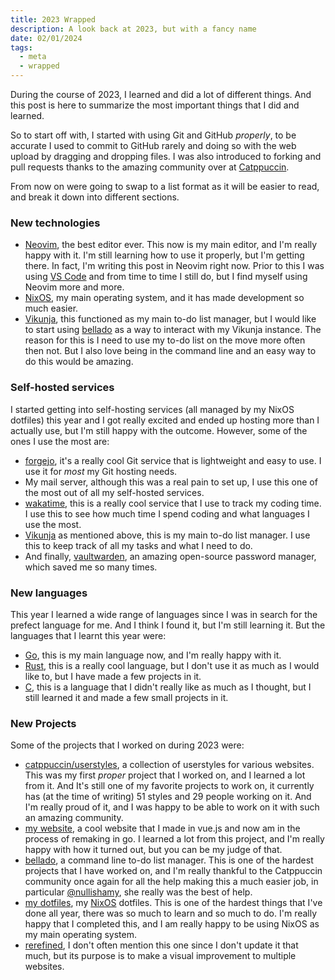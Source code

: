 ```yaml
---
title: 2023 Wrapped
description: A look back at 2023, but with a fancy name
date: 02/01/2024
tags:
  - meta
  - wrapped
---
```


During the course of 2023, I learned and did a lot of different things. And this post is here to summarize the most important things that I did and learned.

So to start off with, I started with using Git and GitHub _properly_, to be accurate I used to commit to GitHub rarely and doing so with the web upload by dragging and dropping files. I was also introduced to forking and pull requests thanks to the amazing community over at [Catppuccin](https://github.com/catppuccin/catppuccin).

From now on were going to swap to a list format as it will be easier to read, and break it down into different sections.

### New technologies

- [Neovim](https://neovim.io), the best editor ever. This now is my main editor, and I'm really happy with it. I'm still learning how to use it properly, but I'm getting there. In fact, I'm writing this post in Neovim right now. Prior to this I was using [VS Code](https://code.visualstudio.com/) and from time to time I still do, but I find myself using Neovim more and more.
- [NixOS](https://nixos.org/), my main operating system, and it has made development so much easier.
- [Vikunja](https://vikunja.io), this functioned as my main to-do list manager, but I would like to start using [bellado](https://github.com/isabelroses/bellado) as a way to interact with my Vikunja instance. The reason for this is I need to use my to-do list on the move more often then not. But I also love being in the command line and an easy way to do this would be amazing.

### Self-hosted services

I started getting into self-hosting services (all managed by my NixOS dotfiles) this year and I got really excited and ended up hosting more than I actually use, but I'm still happy with the outcome. However, some of the ones I use the most are:

- [forgejo](https://forgejo.org/), it's a really cool Git service that is lightweight and easy to use. I use it for _most_ my Git hosting needs.
- My mail server, although this was a real pain to set up, I use this one of the most out of all my self-hosted services.
- [wakatime](https://wakatime.com), this is a really cool service that I use to track my coding time. I use this to see how much time I spend coding and what languages I use the most.
- [Vikunja](https://vikunja.io) as mentioned above, this is my main to-do list manager. I use this to keep track of all my tasks and what I need to do.
- And finally, [vaultwarden](https://github.com/dani-garcia/vaultwarden), an amazing open-source password manager, which saved me so many times.

### New languages

This year I learned a wide range of languages since I was in search for the prefect language for me. And I think I found it, but I'm still learning it. But the languages that I learnt this year were:

- [Go](https://golang.org/), this is my main language now, and I'm really happy with it.
- [Rust](https://www.rust-lang.org/), this is a really cool language, but I don't use it as much as I would like to, but I have made a few projects in it.
- [C](<https://en.wikipedia.org/wiki/C_(programming_language)>), this is a language that I didn't really like as much as I thought, but I still learned it and made a few small projects in it.

### New Projects

Some of the projects that I worked on during 2023 were:

- [catppuccin/userstyles](https://github.com/catppuccin/userstyles), a collection of userstyles for various websites. This was my first _proper_ project that I worked on, and I learned a lot from it. And It's still one of my favorite projects to work on, it currently has (at the time of writing) 51 styles and 29 people working on it. And I'm really proud of it, and I was happy to be able to work on it with such an amazing community.
- [my website](https://github.com/isabelroses/website), a cool website that I made in vue.js and now am in the process of remaking in go. I learned a lot from this project, and I'm really happy with how it turned out, but you can be my judge of that.
- [bellado](https://github.com/isabelroses/bellado), a command line to-do list manager. This is one of the hardest projects that I have worked on, and I'm really thankful to the Catppuccin community once again for all the help making this a much easier job, in particular [@nullishamy](https://github.com/nullishamy), she really was the best of help.
- [my dotfiles](https://github.com/isabelroses/dotfiles), my [NixOS](https://nixos.org/) dotfiles. This is one of the hardest things that I've done all year, there was so much to learn and so much to do. I'm really happy that I completed this, and I am really happy to be using NixOS as my main operating system.
- [rerefined](https://github.com/isabelroses/rerefined), I don't often mention this one since I don't update it that much, but its purpose is to make a visual improvement to multiple websites.
